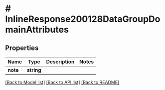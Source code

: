 # # InlineResponse200128DataGroupDomainAttributes

## Properties

Name | Type | Description | Notes
------------ | ------------- | ------------- | -------------
**note** | **string** |  |

[[Back to Model list]](../../README.md#models) [[Back to API list]](../../README.md#endpoints) [[Back to README]](../../README.md)
